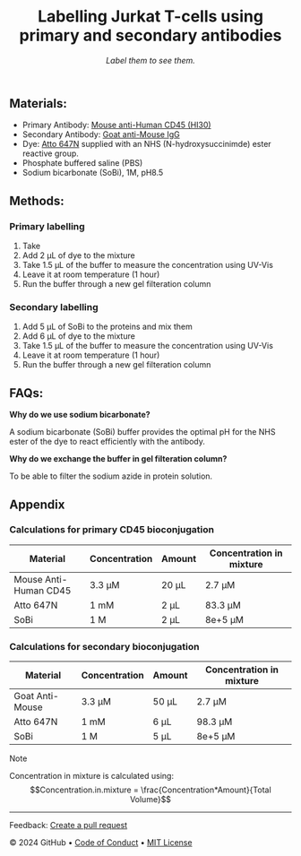 <header>

<!--
  <<< Author notes: Course header >>>
  Include a 1280×640 image, course title in sentence case, and a concise description in emphasis.
  In your repository settings: enable template repository, add your 1280×640 social image, auto delete head branches.
  Add your open source license, GitHub uses MIT license.
-->

# Labelling Jurkat T-cells using primary and secondary antibodies

_Label them to see them._

</header>

<!--
  <<< Author notes: Step 1 >>>
  Choose 3-5 steps for your course.
  The first step is always the hardest, so pick something easy!
  Link to docs.github.com for further explanations.
  Encourage users to open new tabs for steps!
-->

## Materials:
  - Primary Antibody:
    [Mouse anti-Human CD45 (HI30)](https://www.ptglab.com/products/CD45-Antibody-65109-1-Ig.htm)
  - Secondary Antibody:
    [Goat anti-Mouse IgG](https://www.bioscience.co.uk/product~73025)
  - Dye:
    [Atto 647N](https://www.aatbio.com/products/atto-647n-nhs-ester) supplied with an NHS (N-hydroxysuccinimde) ester reactive group.
  - Phosphate buffered saline (PBS)
  - Sodium bicarbonate (SoBi), 1M, pH8.5

## Methods:
### Primary labelling
1. Take 
2. Add 2 µL of dye to the mixture
3. Take 1.5 µL of the buffer to measure the concentration using UV-Vis
4. Leave it at room temperature (1 hour)
5. Run the buffer through a new gel filteration column

### Secondary labelling
1. Add 5 µL of SoBi to the proteins and mix them
2. Add 6 µL of dye to the mixture
3. Take 1.5 µL of the buffer to measure the concentration using UV-Vis
4. Leave it at room temperature (1 hour)
5. Run the buffer through a new gel filteration column
   
## FAQs: 
**Why do we use sodium bicarbonate?**

A sodium bicarbonate (SoBi) buffer provides the optimal pH for the NHS ester of the dye to react efficiently with the antibody.

**Why do we exchange the buffer in gel filteration column?**

To be able to filter the sodium azide in protein solution. 

## Appendix
### Calculations for primary CD45 bioconjugation
| Material | Concentration | Amount | Concentration in mixture |
| -------- | ------- | ------- | ------- |
| Mouse Anti-Human CD45 | 3.3 µM | 20 µL | 2.7 µM  | 
| Atto 647N       | 1 mM   | 2 µL  | 83.3 µM | 
| SoBi            | 1 M    | 2 µL  | 8e+5 µM |

### Calculations for secondary bioconjugation
| Material | Concentration | Amount | Concentration in mixture |
| -------- | ------- | ------- | ------- |
| Goat Anti-Mouse | 3.3 µM | 50 µL | 2.7 µM  | 
| Atto 647N       | 1 mM   | 6 µL  | 98.3 µM | 
| SoBi            | 1 M    | 5 µL  | 8e+5 µM |

> [!NOTE]
> Concentration in mixture is calculated using: $$Concentration.in.mixture = \frac{Concentration*Amount}{Total Volume}$$
 
<footer>

<!--
  <<< Author notes: Footer >>>
  Add a link to get support, GitHub status page, code of conduct, license link.
-->

---

Feedback: [Create a pull request]()

&copy; 2024 GitHub &bull; [Code of Conduct](https://www.contributor-covenant.org/version/2/1/code_of_conduct/code_of_conduct.md) &bull; [MIT License](https://gh.io/mit)

</footer>
